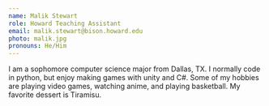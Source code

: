 ```yaml
---
name: Malik Stewart
role: Howard Teaching Assistant
email: malik.stewart@bison.howard.edu
photo: malik.jpg
pronouns: He/Him
---
```

I am a sophomore computer science major from Dallas, TX. I normally code in python, but enjoy making games with unity and C#. Some of my hobbies are playing video games, watching anime, and playing basketball. My favorite dessert is Tiramisu.
